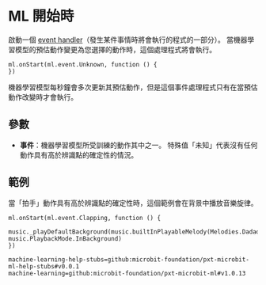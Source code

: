 # ML  開始時

啟動一個 [event handler](/reference/event-handler)（發生某件事情時將會執行的程式的一部分）。 當機器學習模型的預估動作變更為您選擇的動作時，這個處理程式將會執行。

```sig
ml.onStart(ml.event.Unknown, function () {
})
```

機器學習模型每秒鐘會多次更新其預估動作，但是這個事件處理程式只有在當預估動作改變時才會執行。

## 參數

- **事件**：機器學習模型所受訓練的動作其中之一。 特殊值「未知」代表沒有任何動作具有高於辨識點的確定性的情況。

## 範例

當「拍手」動作具有高於辨識點的確定性時，這個範例會在背景中播放音樂旋律。

```blocks
ml.onStart(ml.event.Clapping, function () {
    music._playDefaultBackground(music.builtInPlayableMelody(Melodies.Dadadadum), music.PlaybackMode.InBackground)
})
```

```package
machine-learning-help-stubs=github:microbit-foundation/pxt-microbit-ml-help-stubs#v0.0.1
machine-learning=github:microbit-foundation/pxt-microbit-ml#v1.0.13
```
